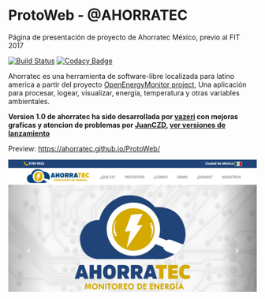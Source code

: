 # ProtoWeb - @AHORRATEC  
Página de presentación de proyecto de Ahorratec México, previo al FIT 2017

[![Build Status](https://travis-ci.org/emoncms/emoncms.svg?branch=master)](https://travis-ci.org/emoncms/emoncms)
[![Codacy Badge](https://api.codacy.com/project/badge/Grade/7db2da0ce59c4610abfda6c55e29e99d)](https://www.codacy.com/app/vazeri/ProtoWeb?utm_source=github.com&amp;utm_medium=referral&amp;utm_content=Ahorratec/ProtoWeb&amp;utm_campaign=Badge_Grade)

Ahorratec es una herramienta de software-libre localizada para latino america a partir del proyecto [OpenEnergyMonitor project](http://openenergymonitor.org), Una aplicación para procesar, logear, visualizar, energía, temperatura y otras variables ambientales.

**Version 1.0 de ahorratec ha sido desarrollada por [vazeri](https://github.com/vazeri/) con mejoras graficas y atencion de problemas por [JuanCZD](https://github.com/JuanCZD/), [ver versiones de lanzamiento](https://github.com/Ahorratec/ProtoWeb/releases)**


Preview: https://ahorratec.github.io/ProtoWeb/

![Preview](https://github.com/Ahorratec/ProtoWeb/blob/master/images/preview.jpg)
